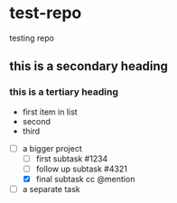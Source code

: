 test-repo
=========

testing repo
## this is a secondary heading
### this is a tertiary heading

* first item in list
* second
* third

- [ ] a bigger project
  - [ ] first subtask #1234
  - [ ] follow up subtask #4321
  - [x] final subtask cc @mention
- [ ] a separate task
